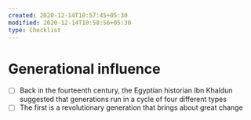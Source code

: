 ```yaml
---
created: 2020-12-14T10:57:45+05:30
modified: 2020-12-14T10:58:56+05:30
type: Checklist
---
```


# Generational influence

- [ ] Back in the fourteenth century, the Egyptian historian Ibn Khaldun suggested that generations run in a cycle of four different types
- [ ] The first is a revolutionary generation that brings about great change